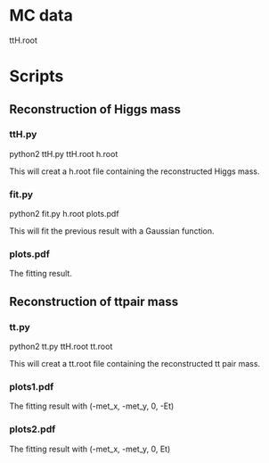 # MC data
ttH.root

# Scripts

## Reconstruction of Higgs mass
### ttH.py

  python2 ttH.py ttH.root h.root
  
This will creat a h.root file containing the reconstructed Higgs mass.

### fit.py

  python2 fit.py h.root plots.pdf
  
This will fit the previous result with a Gaussian function.

### plots.pdf

The fitting result.

## Reconstruction of ttpair mass
### tt.py

  python2 tt.py ttH.root tt.root
  
This will creat a tt.root file containing the reconstructed tt pair mass.


### plots1.pdf

The fitting result with (-met_x, -met_y, 0, -Et)

### plots2.pdf

The fitting result with (-met_x, -met_y, 0, Et)
